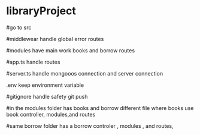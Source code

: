# libraryProject

#go to src

#middlewear handle global error routes

#modules have main work books and borrow routes


#app.ts handle routes

#server.ts handle mongooos connection and server connection

.env keep environment variable 

#gitignore handle safety git push

#in the modules folder has books and borrow different file where books use book controller, modules,and routes

#same borrow folder has a borrow controler , modules , and routes,